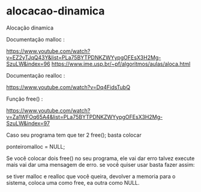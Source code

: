 # alocacao-dinamica
Alocação dinamica

Documentação malloc :

https://www.youtube.com/watch?v=EZ2yTJqQ43Y&list=PLa75BYTPDNKZWYypgOFEsX3H2Mg-SzuLW&index=96
https://www.ime.usp.br/~pf/algoritmos/aulas/aloca.html

Documentação realloc :

https://www.youtube.com/watch?v=Dq4FidsTubQ

Função free() :

https://www.youtube.com/watch?v=Za1WFOq65A4&list=PLa75BYTPDNKZWYypgOFEsX3H2Mg-SzuLW&index=97

Caso seu programa tem que ter 2 free();
basta colocar

ponteiromalloc = NULL;

Se você colocar dois free() no seu programa, ele vai dar erro talvez execute mais vai dar uma mensagem de erro.
se você quiser usar basta fazer assim:

se tiver malloc e realloc que você queira, devolver a memoria para o sistema, coloca uma como free, ea outra como NULL.
